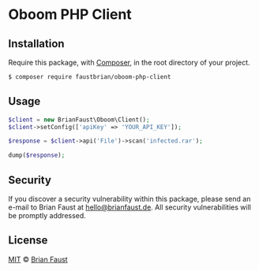 # Oboom PHP Client

## Installation

Require this package, with [Composer](https://getcomposer.org/), in the root directory of your project.

```bash
$ composer require faustbrian/oboom-php-client
```

## Usage

```php
$client = new BrianFaust\Oboom\Client();
$client->setConfig(['apiKey' => 'YOUR_API_KEY']);

$response = $client->api('File')->scan('infected.rar');

dump($response);
```

## Security

If you discover a security vulnerability within this package, please send an e-mail to Brian Faust at hello@brianfaust.de. All security vulnerabilities will be promptly addressed.

## License

[MIT](LICENSE) © [Brian Faust](https://brianfaust.de)

